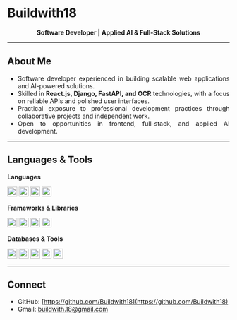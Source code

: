 # Buildwith18

<div align="center">
  <strong>Software Developer | Applied AI & Full-Stack Solutions</strong>
  
</div>

---

## About Me

- <div align="justify">Software developer experienced in building scalable web applications and AI-powered solutions.</div>
- <div align="justify">Skilled in <strong>React.js, Django, FastAPI, and OCR</strong> technologies, with a focus on reliable APIs and polished user interfaces.</div>
- <div align="justify">Practical exposure to professional development practices through collaborative projects and independent work.</div>
- <div align="justify">Open to opportunities in frontend, full-stack, and applied AI development.</div>

---

## Languages & Tools

**Languages**


  <img src="https://img.shields.io/badge/-Python-black?style=flat-square&logo=python" alt="Python" height="22" />
  <img src="https://img.shields.io/badge/-JavaScript-black?style=flat-square&logo=javascript" alt="JavaScript" height="22" />
  <img src="https://img.shields.io/badge/-HTML5-orange?style=flat-square&logo=html5" alt="HTML5" height="22" />
  <img src="https://img.shields.io/badge/-CSS3-blue?style=flat-square&logo=css3" alt="CSS3" height="22" />


**Frameworks & Libraries**


  <img src="https://img.shields.io/badge/-React-blue?style=flat-square&logo=react" alt="React" height="22" />
  <img src="https://img.shields.io/badge/-Django-green?style=flat-square&logo=django" alt="Django" height="22" />
  <img src="https://img.shields.io/badge/-FastAPI-blue?style=flat-square&logo=fastapi" alt="FastAPI" height="22" />
  <img src="https://img.shields.io/badge/-Tesseract-black?style=flat-square" alt="Tesseract OCR" height="22" />


**Databases & Tools**


  <img src="https://img.shields.io/badge/-MySQL-blue?style=flat-square&logo=mysql" alt="MySQL" height="22" />
  <img src="https://img.shields.io/badge/-Git-black?style=flat-square&logo=git" alt="Git" height="22" />
  <img src="https://img.shields.io/badge/-Docker-blue?style=flat-square&logo=docker" alt="Docker" height="22" />
  <img src="https://img.shields.io/badge/-Postman-orange?style=flat-square&logo=postman" alt="Postman" height="22" />
  <img src="https://img.shields.io/badge/-VS%20Code-0078d7?style=flat-square&logo=visual-studio-code" alt="VS Code" height="22" />


---

## Connect

- GitHub: [https://github.com/Buildwith18](https://github.com/Buildwith18)
- Gmail: [buildwith.18@gmail.com](mailto:buildwith.18@gmail.com)
